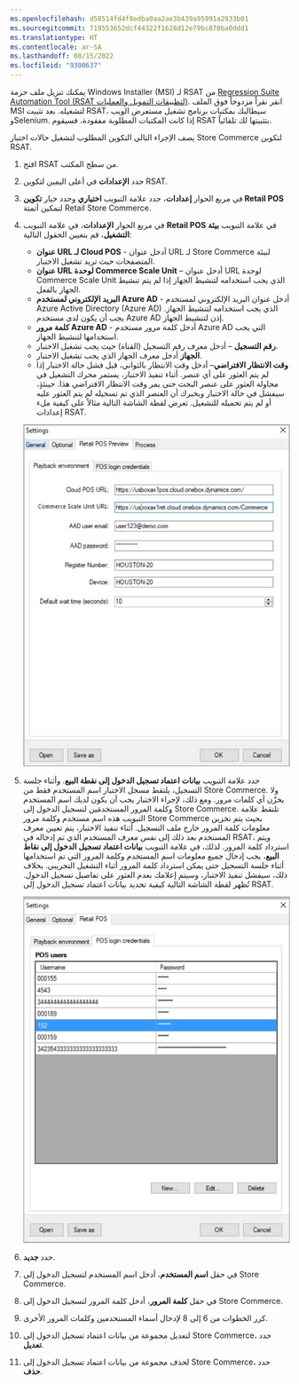 ```yaml
---
ms.openlocfilehash: d58514fd4f8edba9aa2ae3b439a95991a2933b01
ms.sourcegitcommit: 719553652dcf44322f1628d12e79bc870ba0ddd1
ms.translationtype: HT
ms.contentlocale: ar-SA
ms.lasthandoff: 08/15/2022
ms.locfileid: "9300637"
---
```

يمكنك تنزيل ملف حزمة Windows Installer‏ (MSI) لـ RSAT من [Regression Suite Automation Tool (RSAT لتطبيقات التمويل والعمليات)](https://www.microsoft.com/download/details.aspx?id=57357). انقر نقراً مزدوجاً فوق الملف MSI لتشغيله. بعد تثبيت RSAT، سيطالبك بمكتبات برنامج تشغيل مستعرض الويب وSelenium. إذا كانت المكتبات المطلوبة مفقودة، فسيقوم RSAT بتثبيتها لك تلقائياً.

يصف الإجراء التالي التكوين المطلوب لتشغيل حالات اختبار Store Commerce لتكوين RSAT.

1.  افتح RSAT من سطح المكتب.
2.  حدد **الإعدادات** في أعلى اليمين لتكوين RSAT.
3.  في مربع الحوار **إعدادات**، حدد علامة التبويب **اختياري** وحدد خيار **تكوين Retail POS** لتمكين أتمتة Retail Store Commerce.
4.  في مربع الحوار **الإعدادات**، في علامة التبويب **Retail POS** في علامة التبويب **بيئة التشغيل**، قم بتعيين الحقول التالية:
    - **عنوان URL لـ Cloud POS** - أدخل عنوان URL لـ Store Commerce لبيئة المتصفحات حيث تريد تشغيل الاختبار.
    - **عنوان URL لوحدة Commerce Scale Unit** – أدخل عنوان URL لوحدة Commerce Scale Unit الذي يجب استخدامه لتنشيط الجهاز إذا لم يتم تنشيط الجهاز بالفعل. 
    - **البريد الإلكتروني لمستخدم Azure AD** - أدخل عنوان البريد الإلكتروني لمستخدم Azure Active Directory‏ (Azure AD) الذي يجب استخدامه لتنشيط الجهاز. يجب أن يكون لدى مستخدم Azure AD إذن لتنشيط الجهاز.
    - **كلمة مرور Azure AD** - أدخل كلمة مرور مستخدم Azure AD التي يجب استخدامها لتنشيط الجهاز.
    - **رقم التسجيل** – أدخل معرف رقم التسجيل (القناة) حيث يجب تشغيل الاختبار.
    - **الجهاز** أدخل معرف الجهاز الذي يجب تشغيل الاختبار.
    - **وقت الانتظار الافتراضي**– أدخل وقت الانتظار بالثواني، قبل فشل حالة الاختبار إذا لم يتم العثور على أي عنصر. أثناء تنفيذ الاختبار، يستمر محرك التشغيل في محاولة العثور على عنصر البحث حتى يمر وقت الانتظار الافتراضي هذا. حينئذٍ، سيفشل في حالة الاختبار ويخبرك أن العنصر الذي تم تسجيله لم يتم العثور عليه أو لم يتم تحميله للتشغيل. تعرض لقطة الشاشة التالية مثالاً على كيفية ملء إعدادات RSAT.
    
    [![لقطة شاشة لعلامة تبويب بيئة التشغيل في صفحة الإعدادات.](../media/settings-ss.jpg)](../media/settings-ss.jpg#lightbox) 

5.  حدد علامة التبويب **بيانات اعتماد تسجيل الدخول إلى نقطة البيع**. وأثناء جلسة التسجيل، يلتقط مسجل الاختبار اسم المستخدم فقط من Store Commerce. ولا يخزّن أي كلمات مرور. ومع ذلك، لإجراء الاختبار يجب أن يكون لديك اسم المستخدم وكلمة المرور المستخدمَين لتسجيل الدخول إلى Store Commerce. تلتقط علامة التبويب هذه اسم مستخدم وكلمة مرور Store Commerce بحيث يتم تخزين معلومات كلمة المرور خارج ملف التسجيل. أثناء تنفيذ الاختبار، يتم تعيين معرف المستخدم بعد ذلك إلى نفس معرف المستخدم الذي تم إدخاله في RSAT، ويتم استرداد كلمة المرور. لذلك، في علامة التبويب **بيانات اعتماد تسجيل الدخول إلى نقاط البيع**، يجب إدخال جميع معلومات اسم المستخدم وكلمة المرور التي تم استخدامها أثناء جلسة التسجيل حتى يمكن استرداد كلمة المرور أثناء التشغيل التجريبي. بخلاف ذلك، سيفشل تنفيذ الاختبار، وسيتم إعلامك بعدم العثور على تفاصيل تسجيل الدخول. تُظهر لقطة الشاشة التالية كيفية تحديد بيانات اعتماد تسجيل الدخول إلى RSAT.

    [![لقطة شاشة لعلامة تبويب بيانات اعتماد تسجيل الدخول إلى نقطة البيع في صفحة الإعدادات.](../media/pos-login-ss.jpg)](../media/pos-login-ss.jpg#lightbox) 
6.  حدد **جديد**.
7.  في حقل **اسم المستخدم**، أدخل اسم المستخدم لتسجيل الدخول إلى Store Commerce.
8.  في حقل **كلمة المرور**، أدخل كلمة المرور لتسجيل الدخول إلى Store Commerce.
9.  كرر الخطوات من 6 إلى 8 لإدخال أسماء المستخدمين وكلمات المرور الأخرى.
10. لتعديل مجموعة من بيانات اعتماد تسجيل الدخول إلى Store Commerce، حدد **تعديل**.
11. لحذف مجموعة من بيانات اعتماد تسجيل الدخول إلى Store Commerce، حدد **حذف**.
